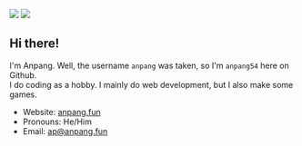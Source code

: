 ![](https://komarev.com/ghpvc/?username=Anpang54&style=for-the-badge) ![](https://img.shields.io/badge/Level-Slightly%20known-%23f60?style=for-the-badge)

## Hi there!
I'm Anpang. Well, the username `anpang` was taken, so I'm `anpang54` here on Github.\
I do coding as a hobby. I mainly do web development, but I also make some games.

* Website: [anpang.fun](https://anpang.fun/)
* Pronouns: He/Him
* Email: [ap@anpang.fun](mailto:ap@anpang.fun)

